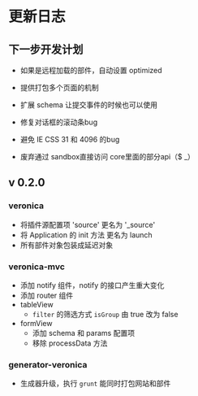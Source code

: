 # 更新日志

## 下一步开发计划

* 如果是远程加载的部件，自动设置 optimized
* 提供打包多个页面的机制
* 扩展 schema 让提交事件的时候也可以使用
* 修复对话框的滚动条bug
* 避免 IE CSS 31 和 4096 的bug

* 废弃通过 sandbox直接访问 core里面的部分api（$ _）

## v 0.2.0

### veronica

* 将插件源配置项 'source' 更名为 '_source'
* 将 Application 的 init 方法 更名为 launch
* 所有部件对象包装成延迟对象

### veronica-mvc
* 添加 notify 组件，notify 的接口产生重大变化
* 添加 router 组件
* tableView
    * `filter` 的筛选方式 `isGroup` 由 true 改为 false
* formView
    * 添加 schema 和 params 配置项
	* 移除 processData 方法

### generator-veronica
* 生成器升级，执行 `grunt` 能同时打包网站和部件